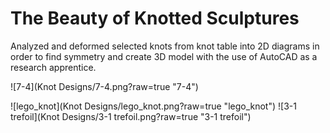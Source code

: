 The Beauty of Knotted Sculptures
=====

Analyzed and deformed selected knots from knot table into 2D diagrams in order to find symmetry and create 3D model with
the use of AutoCAD as a research apprentice.

![7-4](Knot Designs/7-4.png?raw=true "7-4")

![lego_knot](Knot Designs/lego_knot.png?raw=true "lego_knot")
![3-1 trefoil](Knot Designs/3-1 trefoil.png?raw=true "3-1 trefoil")
